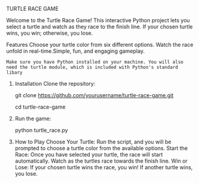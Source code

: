 TURTLE RACE GAME

Welcome to the Turtle Race Game! This interactive Python project lets you select a turtle and watch as they race to the finish line. If your chosen turtle wins, you win; otherwise, you lose.

Features
    Choose your turtle color from six different options. Watch the race unfold in real-time.Simple, fun, and engaging gameplay.
    
    Make sure you have Python installed on your machine. You will also need the turtle module, which is included with Python's standard libary

1. Installation
    Clone the repository:
   
      git clone https://github.com/yourusername/turtle-race-game.git

      cd turtle-race-game
   
3. Run the game:
   
      python turtle_race.py
  
5. How to Play
    Choose Your Turtle:
          Run the script, and you will be prompted to choose a turtle color from the available options.
    Start the Race:
          Once you have selected your turtle, the race will start automatically.
          Watch as the turtles race towards the finish line.
    Win or Lose:
          If your chosen turtle wins the race, you win!
          If another turtle wins, you lose.
